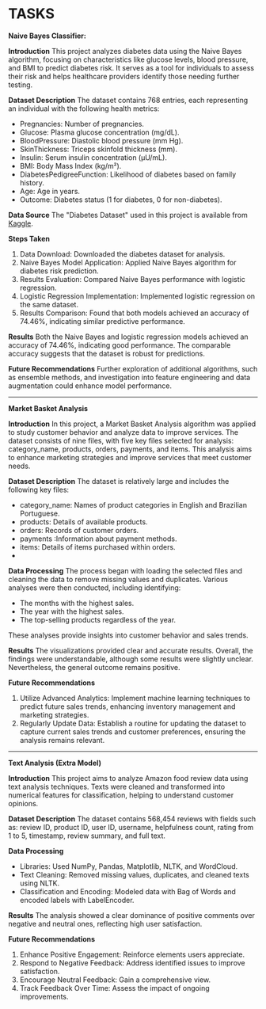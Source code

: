# TASKS
**Naive Bayes Classifier:**

**Introduction**
This project analyzes diabetes data using the Naive Bayes algorithm, focusing on characteristics like glucose levels, blood pressure, and BMI to predict diabetes risk. It serves as a tool for individuals to assess their risk and helps healthcare providers identify those needing further testing.

**Dataset Description**
The dataset contains 768 entries, each representing an individual with the following health metrics:
- Pregnancies: Number of pregnancies.
- Glucose: Plasma glucose concentration (mg/dL).
- BloodPressure: Diastolic blood pressure (mm Hg).
- SkinThickness: Triceps skinfold thickness (mm).
- Insulin: Serum insulin concentration (μU/mL).
- BMI: Body Mass Index (kg/m²).
- DiabetesPedigreeFunction: Likelihood of diabetes based on family history.
- Age: Age in years.
- Outcome: Diabetes status (1 for diabetes, 0 for non-diabetes).

**Data Source**
The "Diabetes Dataset" used in this project is available from [Kaggle](https://www.kaggle.com/datasets/uciml/pima-indians-diabetes-database).

**Steps Taken**
1. Data Download: Downloaded the diabetes dataset for analysis.
2. Naive Bayes Model Application: Applied Naive Bayes algorithm for diabetes risk prediction.
3. Results Evaluation: Compared Naive Bayes performance with logistic regression.
4. Logistic Regression Implementation: Implemented logistic regression on the same dataset.
5. Results Comparison: Found that both models achieved an accuracy of 74.46%, indicating similar predictive performance.

**Results**
Both the Naive Bayes and logistic regression models achieved an accuracy of 74.46%, indicating good performance. The comparable accuracy suggests that the dataset is robust for predictions.

**Future Recommendations**
Further exploration of additional algorithms, such as ensemble methods, and investigation into feature engineering and data augmentation could enhance model performance.

------------------------------------------------------------------------------------------------------------------------

**Market Basket Analysis**

**Introduction**
In this project, a Market Basket Analysis algorithm was applied to study customer behavior and analyze data to improve services. The dataset consists of nine files, with five key files selected for analysis: category_name, products, orders, payments, and items. This analysis aims to enhance marketing strategies and improve services that meet customer needs.

**Dataset Description**
The dataset is relatively large and includes the following key files:
- category_name: Names of product categories in English and Brazilian Portuguese.
- products: Details of available products.
- orders: Records of customer orders.
- payments :Information about payment methods.
- items: Details of items purchased within orders.
- 
**Data Processing**
The process began with loading the selected files and cleaning the data to remove missing values and duplicates. Various analyses were then conducted, including identifying:
- The months with the highest sales.
- The year with the highest sales.
- The top-selling products regardless of the year.

These analyses provide insights into customer behavior and sales trends.

**Results**
The visualizations provided clear and accurate results. Overall, the findings were understandable, although some results were slightly unclear. Nevertheless, the general outcome remains positive.

**Future Recommendations**
1. Utilize Advanced Analytics: Implement machine learning techniques to predict future sales trends, enhancing inventory management and marketing strategies.
2. Regularly Update Data: Establish a routine for updating the dataset to capture current sales trends and customer preferences, ensuring the analysis remains relevant.

------------------------------------------------------------------------------------------------------------------------

**Text Analysis (Extra Model)**

**Introduction**
This project aims to analyze Amazon food review data using text analysis techniques. Texts were cleaned and transformed into numerical features for classification, helping to understand customer opinions.

**Dataset Description**
The dataset contains 568,454 reviews with fields such as: review ID, product ID, user ID, username, helpfulness count, rating from 1 to 5, timestamp, review summary, and full text.

**Data Processing**
- Libraries: Used NumPy, Pandas, Matplotlib, NLTK, and WordCloud.
- Text Cleaning: Removed missing values, duplicates, and cleaned texts using NLTK.
- Classification and Encoding: Modeled data with Bag of Words and encoded labels with LabelEncoder.

**Results**
The analysis showed a clear dominance of positive comments over negative and neutral ones, reflecting high user satisfaction.

**Future Recommendations**
1. Enhance Positive Engagement: Reinforce elements users appreciate.
2. Respond to Negative Feedback: Address identified issues to improve satisfaction.
3. Encourage Neutral Feedback: Gain a comprehensive view.
4. Track Feedback Over Time: Assess the impact of ongoing improvements.
